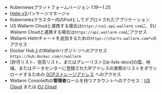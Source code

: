 * Kubernetesプラットフォームバージョン 1.19〜1.25
* [Helm v3](https://helm.sh/)パッケージマネージャ
* Kubernetesクラスター内のPodとしてデプロイされたアプリケーション
* US Wallarm Cloudと連携する場合は`https://us1.api.wallarm.com`に、EU Wallarm Cloudと連携する場合は`https://api.wallarm.com`にアクセス
* Wallarm Helmチャートを追加するための`https://charts.wallarm.com`へのアクセス
* Docker Hub上のWallarmリポジトリへのアクセス `https://hub.docker.com/r/wallarm`
* [許可リスト、拒否リスト、またはグレーリスト][ip-lists-docs]の国、地域、またはデータセンターに登録されたIPアドレスの実際のリストをダウンロードするための [GCPストレージアドレス](https://www.gstatic.com/ipranges/goog.json) へのアクセス
* Wallarm Console内の**管理者**ロールを持つアカウントへのアクセス：[US Cloud](https://us1.my.wallarm.com/) または [EU Cloud](https://my.wallarm.com/)